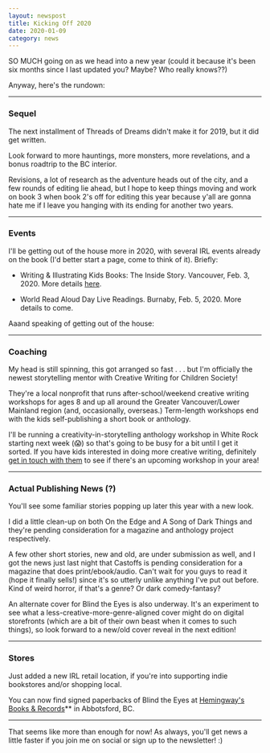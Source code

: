 ```yaml
---
layout: newspost
title: Kicking Off 2020
date: 2020-01-09
category: news
---
```


SO MUCH going on as we head into a new year (could it because it's been six months since I last updated you? Maybe? Who really knows??)

Anyway, here's the rundown:

---

### Sequel

The next installment of Threads of Dreams didn't make it for 2019, but it did get written.

Look forward to more hauntings, more monsters, more revelations, and a bonus roadtrip to the BC interior.

Revisions, a lot of research as the adventure heads out of the city, and a few rounds of editing lie ahead, but I hope to keep things moving and work on book 3 when book 2's off for editing this year because y'all are gonna hate me if I leave you hanging with its ending for another two years.


---

### Events

I'll be getting out of the house more in 2020, with several IRL events already on the book (I'd better start a page, come to think of it). Briefly:

- Writing & Illustrating Kids Books: The Inside Story. Vancouver, Feb. 3, 2020. More details [here](https://vpl.bibliocommons.com/events/search/fq=branch_location_id:(CEN)&fq=types:(53e94ea21fdd7868020058ca)/event/5df81ba869c98645007cffb6).

- World Read Aloud Day Live Readings. Burnaby, Feb. 5, 2020. More details to come.

Aaand speaking of getting out of the house:


---

### Coaching

My head is still spinning, this got arranged so fast . . . but I'm officially the newest storytelling mentor with Creative Writing for Children Society!

They're a local nonprofit that runs after-school/weekend creative writing workshops for ages 8 and up all around the Greater Vancouver/Lower Mainland region (and, occasionally, overseas.) Term-length workshops end with the kids self-publishing a short book or anthology.

I'll be running a creativity-in-storytelling anthology workshop in White Rock starting next week (😱) so that's going to be busy for a bit until I get it sorted. If you have kids interested in doing more creative writing, definitely [get in touch with them](http://www.cwc2004.org/) to see if there's an upcoming workshop in your area!


---

### Actual Publishing News (?)

You'll see some familiar stories popping up later this year with a new look.

I did a little clean-up on both On the Edge and A Song of Dark Things and they're pending consideration for a magazine and anthology project respectively. 

A few other short stories, new and old, are under submission as well, and I got the news just last night that Castoffs is pending consideration for a magazine that does print/ebook/audio. Can't wait for you guys to read it (hope it finally sells!) since it's so utterly unlike anything I've put out before. Kind of weird horror, if that's a genre? Or dark comedy-fantasy?

An alternate cover for Blind the Eyes is also underway. It's an experiment to see what a less-creative-more-genre-aligned cover might do on digital storefronts (which are a bit of their own beast when it comes to such things), so look forward to a new/old cover reveal in the next edition!

---

### Stores

Just added a new IRL retail location, if you're into supporting indie bookstores and/or shopping local.

You can now find signed paperbacks of Blind the Eyes at [Hemingway's Books & Records](http://www.hemibooks.com/)** in Abbotsford, BC.

---

That seems like more than enough for now! As always, you'll get news a little faster if you join me on social or sign up to the newsletter! :)
